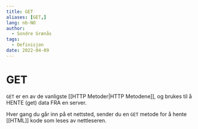```yaml
---
title: GET
aliases: [GET,]
lang: nb-NO
author:
  - Sondre Grønås
tags:
  - Definisjon
date: 2022-04-09
---
```

# GET
`GET` er en av de vanligste [[HTTP Metoder|HTTP Metodene]], og brukes til å HENTE (get) data FRA en server.

Hver gang du går inn på et nettsted, sender du en `GET` metode for å hente [[HTML]] kode som leses av nettleseren.